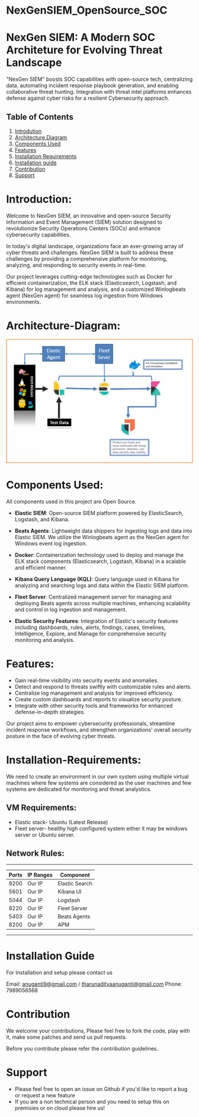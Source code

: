 # NexGenSIEM_OpenSource_SOC
# NexGen SIEM: A Modern SOC Architeture for Evolving Threat Landscape

"NexGen SIEM" boosts SOC capabilities with open-source tech, centralizing data, automating incident response playbook generation, and enabling collaborative threat hunting. Integration with threat intel platforms enhances defense against cyber risks for a resilient Cybersecurity approach.

## Table of Contents
1. [Introdution](#introduction)
2. [Architecture Diagram](#Architecture)
3. [Components Used](#components)
4. [Features](#Features)
5. [Installation Requirements](#Requirements)
6. [Installation guide](#Installation)
7. [Contribution](#contribution)
8. [Support](#Support)

# Introduction:

Welcome to NexGen SIEM, an innovative and open-source Security Information and Event Management (SIEM) solution designed to revolutionize Security Operations Centers (SOCs) and enhance cybersecurity capabilities.

In today's digital landscape, organizations face an ever-growing array of cyber threats and challenges. NexGen SIEM is built to address these challenges by providing a comprehensive platform for monitoring, analyzing, and responding to security events in real-time.

Our project leverages cutting-edge technologies such as Docker for efficient containerization, the ELK stack (Elasticsearch, Logstash, and Kibana) for log management and analysis, and a customized Winlogbeats agent (NexGen agent) for seamless log ingestion from Windows environments.


# Architecture-Diagram:
<p align="center"><img src="images/SE_Diagrams/Architecturelight.png">
</p>

# Components Used:

All components used in this project are Open Source.

- **Elastic SIEM**: Open-source SIEM platform powered by ElasticSearch, Logstash, and Kibana.

- **Beats Agents**: Lightweight data shippers for ingesting logs and data into Elastic SIEM. We utilize the Winlogbeats agent as the NexGen agent for Windows event log ingestion.

- **Docker**: Containerization technology used to deploy and manage the ELK stack components (Elasticsearch, Logstash, Kibana) in a scalable and efficient manner.

- **Kibana Query Language (KQL)**: Query language used in Kibana for analyzing and searching logs and data within the Elastic SIEM platform.

- **Fleet Server**: Centralized management server for managing and deploying Beats agents across multiple machines, enhancing scalability and control in log ingestion and management.

- **Elastic Security Features**: Integration of Elastic's security features including dashboards, rules, alerts, findings, cases, timelines, Intelligence, Explore, and Manage for comprehensive security monitoring and analysis.

# Features:

- Gain real-time visibility into security events and anomalies.
- Detect and respond to threats swiftly with customizable rules and alerts.
- Centralize log management and analysis for improved efficiency.
- Create custom dashboards and reports to visualize security posture.
- Integrate with other security tools and frameworks for enhanced defense-in-depth strategies.

Our project aims to empower cybersecurity professionals, streamline incident response workflows, and strengthen organizations' overall security posture in the face of evolving cyber threats.

# Installation-Requirements:

We need to create an environment in our own system using multiple virtual machines where few systems are considered as the user machines and few systems are dedicated for monitoring and threat analystics.

## VM Requirements:
- Elastic stack- Ubuntu (Latest Release)
- Fleet server- healthy high configured system either it may be windows server or Ubuntu server.

## Network Rules:
------------------------------------------------
|   Ports   |   IP Ranges   |   Component      |
|-----------|---------------|------------------|
|   9200    |    Our IP     |   Elastic Search |
|   5601    |    Our IP     |   Kibana UI      |
|   5044    |    Our IP     |   Logstash       |
|   8220    |    Our IP     |   Fleet Server   |
|   5403    |    Our IP     |   Beats Agents   |
|   8200    |    Our IP     |   APM            |
------------------------------------------------

# Installation Guide 
For Installation and setup please contact us 

Email: anuganti9@gmail.com / tharunadityaanuganti@gmail.com
Phone: 7989056568

# Contribution

We welcome your contributions, Please feel free to fork the code, play with it, make some patches and send us pull requests.

Before you contribute please refer the contribution guidelines.

# Support 
- Please feel free to open an issue on Github
  if you'd like to report a bug or request a new feature
- If you are a non technical person and you need to setup this on premisies or on cloud please hire us!

